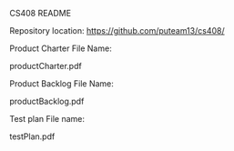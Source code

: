 CS408 README

Repository location:
https://github.com/puteam13/cs408/

Product Charter File Name:

productCharter.pdf

Product Backlog File Name:

productBacklog.pdf

Test plan File name:

testPlan.pdf



